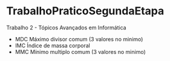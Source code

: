 # TrabalhoPraticoSegundaEtapa
Trabalho 2 - Tópicos Avançados em Informática

- MDC Máximo divisor comum (3 valores no minimo)
- IMC Índice de massa corporal
- MMC  Mínimo multiplo comum (3 valores no minimo)
